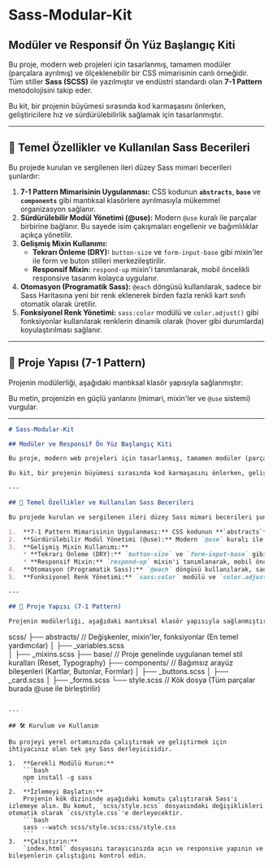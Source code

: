 # Sass-Modular-Kit

## Modüler ve Responsif Ön Yüz Başlangıç Kiti

Bu proje, modern web projeleri için tasarlanmış, tamamen modüler (parçalara ayrılmış) ve ölçeklenebilir bir CSS mimarisinin canlı örneğidir. Tüm stiller **Sass (SCSS)** ile yazılmıştır ve endüstri standardı olan **7-1 Pattern** metodolojisini takip eder.

Bu kit, bir projenin büyümesi sırasında kod karmaşasını önlerken, geliştiricilere hız ve sürdürülebilirlik sağlamak için tasarlanmıştır.

---

## 🚀 Temel Özellikler ve Kullanılan Sass Becerileri

Bu projede kurulan ve sergilenen ileri düzey Sass mimari becerileri şunlardır:

1.  **7-1 Pattern Mimarisinin Uygulanması:** CSS kodunun **`abstracts`**, **`base`** ve **`components`** gibi mantıksal klasörlere ayrılmasıyla mükemmel organizasyon sağlanır.
2.  **Sürdürülebilir Modül Yönetimi (@use):** Modern `@use` kuralı ile parçalar birbirine bağlanır. Bu sayede isim çakışmaları engellenir ve bağımlılıklar açıkça yönetilir.
3.  **Gelişmiş Mixin Kullanımı:**
    * **Tekrarı Önleme (DRY):** `button-size` ve `form-input-base` gibi mixin'ler ile form ve buton stilleri merkezileştirilir.
    * **Responsif Mixin:** `respond-up` mixin'i tanımlanarak, mobil öncelikli responsive tasarım kolayca uygulanır.
4.  **Otomasyon (Programatik Sass):** `@each` döngüsü kullanılarak, sadece bir Sass Haritasına yeni bir renk eklenerek birden fazla renkli kart sınıfı otomatik olarak üretilir.
5.  **Fonksiyonel Renk Yönetimi:** `sass:color` modülü ve `color.adjust()` gibi fonksiyonlar kullanılarak renklerin dinamik olarak (hover gibi durumlarda) koyulaştırılması sağlanır.

---

## 📁 Proje Yapısı (7-1 Pattern)

Projenin modülerliği, aşağıdaki mantıksal klasör yapısıyla sağlanmıştır:

Bu metin, projenizin en güçlü yanlarını (mimari, mixin'ler ve `@use` sistemi) vurgular.

-----

```markdown
# Sass-Modular-Kit

## Modüler ve Responsif Ön Yüz Başlangıç Kiti

Bu proje, modern web projeleri için tasarlanmış, tamamen modüler (parçalara ayrılmış) ve ölçeklenebilir bir CSS mimarisinin canlı örneğidir. Tüm stiller **Sass (SCSS)** ile yazılmıştır ve endüstri standardı olan **7-1 Pattern** metodolojisini takip eder.

Bu kit, bir projenin büyümesi sırasında kod karmaşasını önlerken, geliştiricilere hız ve sürdürülebilirlik sağlamak için tasarlanmıştır.

---

## 🚀 Temel Özellikler ve Kullanılan Sass Becerileri

Bu projede kurulan ve sergilenen ileri düzey Sass mimari becerileri şunlardır:

1.  **7-1 Pattern Mimarisinin Uygulanması:** CSS kodunun **`abstracts`**, **`base`** ve **`components`** gibi mantıksal klasörlere ayrılmasıyla mükemmel organizasyon sağlanır.
2.  **Sürdürülebilir Modül Yönetimi (@use):** Modern `@use` kuralı ile parçalar birbirine bağlanır. Bu sayede isim çakışmaları engellenir ve bağımlılıklar açıkça yönetilir.
3.  **Gelişmiş Mixin Kullanımı:**
    * **Tekrarı Önleme (DRY):** `button-size` ve `form-input-base` gibi mixin'ler ile form ve buton stilleri merkezileştirilir.
    * **Responsif Mixin:** `respond-up` mixin'i tanımlanarak, mobil öncelikli responsive tasarım kolayca uygulanır.
4.  **Otomasyon (Programatik Sass):** `@each` döngüsü kullanılarak, sadece bir Sass Haritasına yeni bir renk eklenerek birden fazla renkli kart sınıfı otomatik olarak üretilir.
5.  **Fonksiyonel Renk Yönetimi:** `sass:color` modülü ve `color.adjust()` gibi fonksiyonlar kullanılarak renklerin dinamik olarak (hover gibi durumlarda) koyulaştırılması sağlanır.

---

## 📁 Proje Yapısı (7-1 Pattern)

Projenin modülerliği, aşağıdaki mantıksal klasör yapısıyla sağlanmıştır:

```

scss/
├── abstracts/      // Değişkenler, mixin'ler, fonksiyonlar (En temel yardımcılar)
│   ├── \_variables.scss  
│   ├── \_mixins.scss
├── base/          // Proje genelinde uygulanan temel stil kuralları (Reset, Typography)
├── components/    // Bağımsız arayüz bileşenleri (Kartlar, Butonlar, Formlar)
│   ├── \_buttons.scss
│   ├── \_card.scss
│   ├── \_forms.scss
└── style.scss     // Kök dosya (Tüm parçalar burada @use ile birleştirilir)

````

---

## 🛠️ Kurulum ve Kullanım

Bu projeyi yerel ortamınızda çalıştırmak ve geliştirmek için ihtiyacınız olan tek şey Sass derleyicisidir.

1.  **Gerekli Modülü Kurun:**
    ```bash
    npm install -g sass
    ```
2.  **İzlemeyi Başlatın:**
    Projenin kök dizininde aşağıdaki komutu çalıştırarak Sass'ı izlemeye alın. Bu komut, `scss/style.scss` dosyasındaki değişiklikleri otomatik olarak `css/style.css`'e derleyecektir.
    ```bash
    sass --watch scss/style.scss:css/style.css
    ```
3.  **Çalıştırın:**
    `index.html` dosyasını tarayıcınızda açın ve responsive yapının ve bileşenlerin çalıştığını kontrol edin.
````
